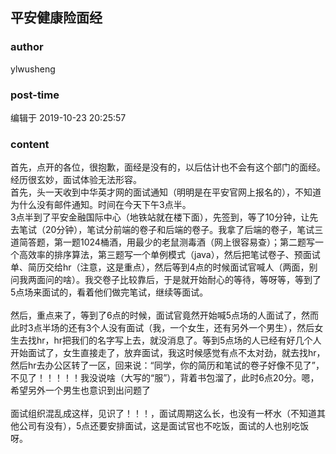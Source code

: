 ## 平安健康险面经
### author 
ylwusheng
### post-time 

编辑于  2019-10-23 20:25:57
### content 
<div class="post-topic-des nc-post-content">
 <div>
  首先，点开的各位，很抱歉，面经是没有的，以后估计也不会有这个部门的面经。经历很玄妙，面试体验无法形容。
 </div>
 <div>
  首先，头一天收到中华英才网的面试通知（明明是在平安官网上报名的），不知道为什么没有邮件通知。时间在今天下午3点半。
 </div>
 <div>
  3点半到了平安金融国际中心（地铁站就在楼下面），先签到，等了10分钟，让先去笔试（20分钟），笔试分前端的卷子和后端的卷子。我拿了后端的卷子，笔试三道简答题，第一题1024桶酒，用最少的老鼠测毒酒（网上很容易查）；第二题写一个高效率的排序算法，第三题写一个单例模式（java），然后把笔试卷子、预面试单、简历交给hr（注意，这是重点），然后等到4点的时候面试官喊人（两面，别问我两面问的啥）。我交卷子比较靠后，于是就开始耐心的等待，等呀等，等到了5点场来面试的，看着他们做完笔试，继续等面试。
 </div>
 <div>
  <br/>
 </div>
 <div>
  然后，重点来了，等到了6点的时候，面试官竟然开始喊5点场的人面试了，然而此时3点半场的还有3个人没有面试（我，一个女生，还有另外一个男生），然后女生去找hr，hr把我们的名字写上去，就没消息了。等到5点场的人已经有好几个人开始面试了，女生直接走了，放弃面试，我这时候感觉有点不太对劲，就去找hr，然后hr去办公区转了一区，回来说：“同学，你的简历和笔试的卷子好像不见了”，不见了！！！！！我没说啥（大写的“服”），背着书包溜了，此时6点20分。嗯，希望另外一个男生也意识到出问题了
 </div>
 <div>
  <br/>
 </div>
 <div>
  面试组织混乱成这样，见识了！！！，面试周期这么长，也没有一杯水（不知道其他公司有没有），5点还要安排面试，这是面试官也不吃饭，面试的人也别吃饭呀。
 </div>
</div>
